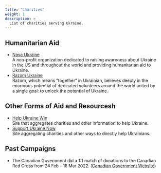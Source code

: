 ```yaml
---
title: "Charities"
weight: 1
description: >
  List of charities serving Ukraine.
---
```


## Humanitarian Aid

* [Nova Ukraine](https://novaukraine.org/donate/)<br />
A non-profit organization dedicated to raising awareness about
Ukraine in the US and throughout the world and providing
humanitarian aid to Ukraine.
* [Razom Ukraine](https://razomforukraine.org/donate/)<br />
Razom, which means “together” in Ukrainian, believes deeply in the
enormous potential of dedicated volunteers around the world united
by a single goal: to unlock the potential of Ukraine.

## Other Forms of Aid and Resourcesh

* [Help Ukraine Win](https://helpukrainewin.org/)<br />Site
that aggregates charities and other information to help Ukraine.
* [Support Ukraine Now](https://supportukrainenow.org/)<br />Site
aggregating charities and other ways to directly help Ukrainians.

## Past Campaigns

* The Canadian Government did a 1:1 match of donations to the Canadian Red Cross from 24 Feb - 18 Mar 2022. ([Canadian Government Website](https://www.international.gc.ca/world-monde/issues_development-enjeux_developpement/response_conflict-reponse_conflits/crisis-crises/ukraine-fund-fonds.aspx?lang=eng))
